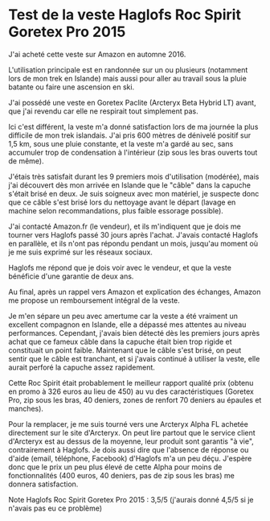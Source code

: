 # Test de la veste Haglofs Roc Spirit Goretex Pro 2015

J'ai acheté cette veste sur Amazon en automne 2016.

L'utilisation principale est en randonnée sur un ou plusieurs (notamment lors de mon trek en Islande) mais aussi pour aller au travail sous la pluie batante ou faire une ascension en ski.

J'ai possédé une veste en Goretex Paclite (Arcteryx Beta Hybrid LT) avant, que j'ai revendu car elle ne respirait tout simplement pas.

Ici c'est différent, la veste m'a donné satisfaction lors de ma journée la plus difficile de mon trek islandais. J'ai pris 600 mètres de dénivelé positif sur 1,5 km, sous une pluie constante, et la veste m'a gardé au sec, sans accumuler trop de condensation à l'intérieur (zip sous les bras ouverts tout de même).

J'étais très satisfait durant les 9 premiers mois d'utilisation (modérée), mais j'ai découvert dès mon arrivée en Islande que le "câble" dans la capuche s'était brisé en deux. Je suis soigneux avec mon matériel, je suspecte donc que ce câble s'est brisé lors du nettoyage avant le départ (lavage en machine selon recommandations, plus faible essorage possible).

J'ai contacté Amazon.fr (le vendeur), et ils m'indiquent que je dois me tourner vers Haglofs passé 30 jours après l'achat. J'avais contacté Haglofs en parallèle, et ils n'ont pas répondu pendant un mois, jusqu'au moment où je me suis exprimé sur les réseaux sociaux.

Haglofs me répond que je dois voir avec le vendeur, et que la veste bénéficie d'une garantie de deux ans.

Au final, après un rappel vers Amazon et explication des échanges, Amazon me propose un remboursement intégral de la veste.

Je m'en sépare un peu avec amertume car la veste a été vraiment un excellent compagnon en Islande, elle a dépassé mes attentes au niveau performances. Cependant, j'avais bien détecté dès les premiers jours après achat que ce fameux câble dans la capuche était bien trop rigide et constituait un point faible. Maintenant que le câble s'est brisé, on peut sentir que le câble est tranchant, et si j'avais continué à utiliser la veste, elle aurait perforé la capuche assez rapidement.

Cette Roc Spirit était probablement le meilleur rapport qualité prix (obtenu en promo à 326 euros au lieu de 450) au vu des caractéristiques (Goretex Pro, zip sous les bras, 40 deniers, zones de renfort 70 deniers au épaules et manches). 

Pour la remplacer, je me suis tourné vers une Arcteryx Alpha FL achetée directement sur le site d'Arcteryx. On peut lire partout que le service client d'Arcteryx est au dessus de la moyenne, leur produit sont garantis "à vie", contrairement à Haglofs. Je dois aussi dire que l'absence de réponse ou d'aide (email, téléphone, Facebook) d'Haglofs m'a un peu déçu. J'espère donc que le prix un peu plus élevé de cette Alpha pour moins de fonctionnalités (400 euros, 40 deniers, pas de zip sous les bras) me donnera satisfaction.

Note Haglofs Roc Spirit Goretex Pro 2015 : 3,5/5 (j'aurais donné 4,5/5 si je n'avais pas eu ce problème)